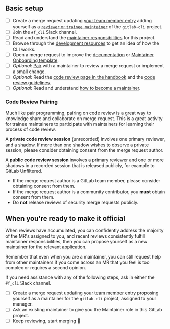 <!--
  Update the title of this issue to: Maintainer Onboarding - [full name]
-->

## Basic setup

<!--- XXX: Is being a reviewer optional or mandatory? --->
- [ ] Create a merge request updating [your team member entry](https://gitlab.com/gitlab-com/www-gitlab-com/blob/master/doc/team_database.md) adding yourself as a [`reviewer` or `trainee_maintainer`](https://handbook.gitlab.com/handbook/engineering/workflow/code-review/#learning-to-be-a-maintainer) of the `gitlab-cli` project.
- [ ] Join the `#f_cli` Slack channel.
- [ ] Read and understand the [maintainer responsibilities](../../docs/maintainer.md) for this project.
- [ ] Browse through the [development resources](../../docs/development_process.md) to get an idea of how the CLI works.
- [ ] Open a merge request to improve the [documentation](../../docs) or [Maintainer Onboarding template](../../.gitlab/issue_templates/Maintainer%20Onboarding.md).
- [ ] _Optional_: [Pair](#code-review-pairing) with a maintainer to review a merge request or implement a small change.
- [ ] _Optional_: Read the [code review page in the handbook](https://about.gitlab.com/handbook/engineering/workflow/code-review/) and the [code review guidelines](https://docs.gitlab.com/ee/development/code_review.html).
- [ ] _Optional_: Read and understand [how to become a maintainer](https://about.gitlab.com/handbook/engineering/workflow/code-review/#how-to-become-a-project-maintainer).

### Code Review Pairing

Much like pair programming, pairing on code review is a great way to knowledge share and collaborate on merge request. This is a great activity for trainee maintainers to participate with maintainers for learning their process of code review.

A **private code review session** (unrecorded) involves one primary reviewer, and a shadow. If more than one shadow wishes to observe a private session, please consider obtaining consent from the merge request author.

A **public code review session** involves a primary reviewer and one or more shadows in a recorded session that is released publicly, for example to GitLab Unfiltered.

- If the merge request author is a GitLab team member, please consider obtaining consent from them.
- If the merge request author is a community contributor, you **must** obtain consent from them.
- Do **not** release reviews of security merge requests publicly.

## When you're ready to make it official

When reviews have accumulated, you can confidently address the majority of the MR's assigned to you,
and recent reviews consistently fulfill maintainer responsibilities, then you can propose yourself as a new maintainer
for the relevant application.

Remember that even when you are a maintainer, you can still request help from other maintainers if you come across an MR
that you feel is too complex or requires a second opinion.

If you need assistance with any of the following steps, ask in either the `#f_cli` Slack channel.

- [ ] Create a merge request updating [your team member entry](https://gitlab.com/gitlab-com/www-gitlab-com/blob/master/doc/team_database.md) proposing yourself as a maintainer for the `gitlab-cli` project, assigned to your manager.
- [ ] Ask an existing maintainer to give you the Maintainer role in this GitLab project.
- [ ] Keep reviewing, start merging :metal:
